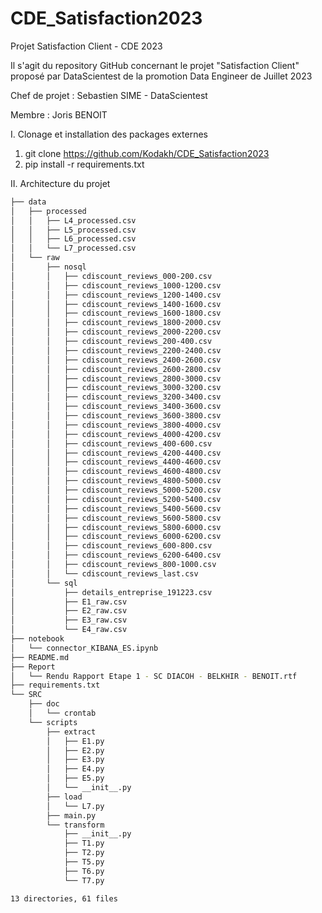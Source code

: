 # CDE_Satisfaction2023
Projet Satisfaction Client - CDE 2023

Il s'agit du repository GitHub concernant le projet "Satisfaction Client" proposé par DataScientest de la promotion Data Engineer de Juillet 2023

Chef de projet : Sebastien SIME - DataScientest

Membre : Joris BENOIT

I. Clonage et installation des packages externes 

1. git clone https://github.com/Kodakh/CDE_Satisfaction2023
2. pip install -r requirements.txt





II. Architecture du projet 
```bash
├── data
│   ├── processed
│   │   ├── L4_processed.csv
│   │   ├── L5_processed.csv
│   │   ├── L6_processed.csv
│   │   └── L7_processed.csv
│   └── raw
│       ├── nosql
│       │   ├── cdiscount_reviews_000-200.csv
│       │   ├── cdiscount_reviews_1000-1200.csv
│       │   ├── cdiscount_reviews_1200-1400.csv
│       │   ├── cdiscount_reviews_1400-1600.csv
│       │   ├── cdiscount_reviews_1600-1800.csv
│       │   ├── cdiscount_reviews_1800-2000.csv
│       │   ├── cdiscount_reviews_2000-2200.csv
│       │   ├── cdiscount_reviews_200-400.csv
│       │   ├── cdiscount_reviews_2200-2400.csv
│       │   ├── cdiscount_reviews_2400-2600.csv
│       │   ├── cdiscount_reviews_2600-2800.csv
│       │   ├── cdiscount_reviews_2800-3000.csv
│       │   ├── cdiscount_reviews_3000-3200.csv
│       │   ├── cdiscount_reviews_3200-3400.csv
│       │   ├── cdiscount_reviews_3400-3600.csv
│       │   ├── cdiscount_reviews_3600-3800.csv
│       │   ├── cdiscount_reviews_3800-4000.csv
│       │   ├── cdiscount_reviews_4000-4200.csv
│       │   ├── cdiscount_reviews_400-600.csv
│       │   ├── cdiscount_reviews_4200-4400.csv
│       │   ├── cdiscount_reviews_4400-4600.csv
│       │   ├── cdiscount_reviews_4600-4800.csv
│       │   ├── cdiscount_reviews_4800-5000.csv
│       │   ├── cdiscount_reviews_5000-5200.csv
│       │   ├── cdiscount_reviews_5200-5400.csv
│       │   ├── cdiscount_reviews_5400-5600.csv
│       │   ├── cdiscount_reviews_5600-5800.csv
│       │   ├── cdiscount_reviews_5800-6000.csv
│       │   ├── cdiscount_reviews_6000-6200.csv
│       │   ├── cdiscount_reviews_600-800.csv
│       │   ├── cdiscount_reviews_6200-6400.csv
│       │   ├── cdiscount_reviews_800-1000.csv
│       │   └── cdiscount_reviews_last.csv
│       └── sql
│           ├── details_entreprise_191223.csv
│           ├── E1_raw.csv
│           ├── E2_raw.csv
│           ├── E3_raw.csv
│           └── E4_raw.csv
├── notebook
│   └── connector_KIBANA_ES.ipynb
├── README.md
├── Report
│   └── Rendu Rapport Etape 1 - SC DIACOH - BELKHIR - BENOIT.rtf
├── requirements.txt
└── SRC
    ├── doc
    │   └── crontab
    └── scripts
        ├── extract
        │   ├── E1.py
        │   ├── E2.py
        │   ├── E3.py
        │   ├── E4.py
        │   ├── E5.py
        │   └── __init__.py
        ├── load
        │   └── L7.py
        ├── main.py
        └── transform
            ├── __init__.py
            ├── T1.py
            ├── T2.py
            ├── T5.py
            ├── T6.py
            └── T7.py

13 directories, 61 files

```
